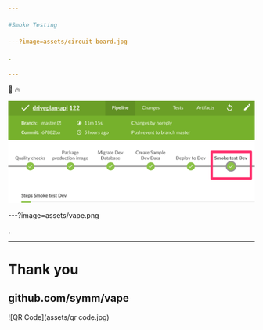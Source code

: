 ```yaml
---

#Smoke Testing

---?image=assets/circuit-board.jpg

.

---
```


🚛  🔥

![Pipeline](assets/pipeline.png)

---?image=assets/vape.png

.

---

# Thank you

## github.com/symm/vape

![QR Code](assets/qr code.jpg)
